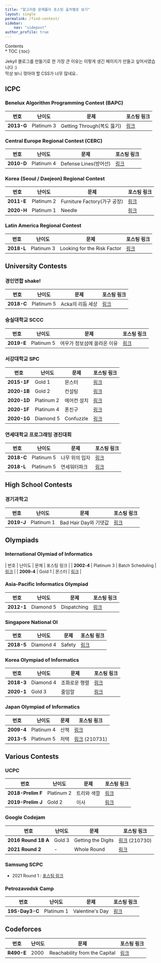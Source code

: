 ```yaml
---
title: "알고리즘 문제풀이 포스팅 출처별로 보기"
layout: single
permalink: /find-contest/
sidebar:
    nav: "sidepost"
author_profile: true
---
```

<div id="toc">
Contents
</div>
* TOC
{:toc}

Jekyll 블로그를 만들기로 한 가장 큰 이유는 이렇게 생긴 페이지가 만들고 싶어서였습니다 :)  
막상 보니 깎아야 할 CSS가 너무 많네요..

## ICPC 
### Benelux Algorithm Programming Contest (BAPC)

| 번호         | 난이도        | 문제                     | 포스팅 링크                     |
|------------|------------|------------------------|----------------------------|
| **2013-G** | Platinum 3 | Getting Through(복도 뚫기) | [링크](/algorithms/BOJ9373/) | 

### Central Europe Regional Contest (CERC)

| 번호         | 난이도        | 문제                 | 포스팅 링크                              |
|------------|------------|--------------------|-------------------------------------|
| **2010-D** | Platinum 4 | Defense Lines(방어선) | [링크](/algorithms/ps-weekly-21Jul1/) |

### Korea (Seoul / Daejeon) Regional Contest

| 번호         | 난이도        | 문제                       | 포스팅 링크                      |
|------------|------------|--------------------------|-----------------------------|
| **2011-E** | Platinum 2 | Furniture Factory(가구 공장) | [링크](/algorithms/BOJ8904/)  |
| **2020-H** | Platinum 1 | Needle                   | [링크](/algorithms/BOJ20176/) |

### Latin America Regional Contest

| 번호         | 난이도        | 문제                          | 포스팅 링크                      |
|------------|------------|-----------------------------|-----------------------------|
| **2018-L** | Platinum 3 | Looking for the Risk Factor | [링크](/algorithms/BOJ16532/) | 

## University Contests
### 경인연합 shake!

| 번호         | 난이도        | 문제          | 포스팅 링크                      |
|------------|------------|-------------|-----------------------------|
| **2018-C** | Platinum 5 | Acka의 리듬 세상 | [링크](/algorithms/BOJ15907/) |

### 숭실대학교 SCCC

| 번호         | 난이도        | 문제              | 포스팅 링크                              |
|------------|------------|-----------------|-------------------------------------|
| **2019-E** | Platinum 5 | 여우가 정보섬에 올라온 이유 | [링크](/algorithms/ps-weekly-21Jul1/) |

### 서강대학교 SPC

| 번호         | 난이도        | 문제              | 포스팅 링크                              | 
|------------|------------|-----------------|-------------------------------------|
| **2015-1F** | Gold 1 | 몬스터 | [링크](/ps_weekly/ps-weekly-21Jul3) | 
| **2020-1B** | Gold 2 | 컨설팅 | [링크](/cp_practice/team_practice_1/) | 
| **2020-1D** | Platinum 2 | 에어컨 설치 | [링크](/cp_practice/team_practice_1/) | 
| **2020-1F** | Platinum 4 | 폰친구 | [링크](/cp_practice/team_practice_1/) | 
| **2020-1G** | Diamond 5 | Confuzzle | [링크](/cp_practice/team_practice_1/) | 

### 연세대학교 프로그래밍 경진대회

| 번호         | 난이도        | 문제              | 포스팅 링크                              | 
|------------|------------|-----------------|-------------------------------------|
| **2018-C** | Platinum 5 | 나무 위의 입자 | [링크](/ps_weekly/ps-weekly-21Jul3) | 
| **2018-L** | Platinum 5 | 연세워터파크 | [링크](/ps_weekly/ps-weekly-21Jul3) | 

## High School Contests
### 경기과학고

| 번호    | 난이도        | 문제                | 포스팅 링크                      | 
|-------|------------|-------------------|-----------------------------|
| **2019-J** | Platinum 1 | Bad Hair Day와 기댓값 | [링크](/algorithms/BOJ18194/) |

## Olympiads 

### International Olymiad of Informatics

| 번호         | 난이도       | 문제          | 포스팅 링크                     | 
| **2002-4** | Platinum 3 | Batch Scheduling |  [링크](/ps_weekly/ps-weekly-21Jul3)  | 
| **2009-4** | Gold 1 | 몬스터 |  [링크](/ps_weekly/ps-weekly-21Jul3)  | 

### Asia-Pacific Informatics Olympiad

| 번호         | 난이도       | 문제          | 포스팅 링크                     | 
|------------|-----------|-------------|----------------------------|
| **2012-1** | Diamond 5 | Dispatching | [링크](/algorithms/BOJ4002/) |

### Singapore National OI 

| 번호         | 난이도       | 문제     | 포스팅 링크                      | 
|------------|-----------|--------|-----------------------------|
| **2018-5** | Diamond 4 | Safety | [링크](/algorithms/BOJ19693/) |

### Korea Olympiad of Informatics

| 번호         | 난이도       | 문제      | 포스팅 링크                              |
|------------|-----------|---------|-------------------------------------|
| **2018-3** | Diamond 4 | 조화로운 행렬 | [링크](/algorithms/BOJ15977/)         | 
| **2020-1** | Gold 3    | 줄임말     | [링크](/algorithms/ps-weekly-21may1/) | 

### Japan Olympiad of Informatics

| 번호         | 난이도       | 문제      | 포스팅 링크                              |
|------------|-----------|---------|-------------------------------------|
| **2009-4** | Platinum 4 | 산책 |  [링크](/ps_weekly/ps-weekly-21Jul3)         | 
| **2013-5** | Platinum 5 | 저택 |  [링크](/ps-teatime/) (210731)       | 

## Various Contests
### UCPC

| 번호                | 난이도        | 문제     | 포스팅 링크                              |
|-------------------|------------|--------|-------------------------------------|
| **2018-Prelim F** | Platinum 2 | 트리와 색깔 | [링크](/algorithms/ps-weekly-21Jul1/) | 
| **2019-Prelim J** | Gold 2     | 이사     | [링크](/algorithms/BOJ17371/)         |

### Google Codejam

| 번호                | 난이도        | 문제     | 포스팅 링크                              |
|-------------------|------------|--------|-------------------------------------|
| **2016 Round 1B A** | Gold 3 | Getting the Digits | [링크](/ps-teatime/) (210730) | 
| **2021 Round 2** | - | Whole Round | [링크](/algorithms/Codejam-2021-R2/) | 

### Samsung SCPC
- 2021 Round 1 : [포스팅 링크](/cp_rounds/SCPC-2021-Round1/)
 
### Petrozavodsk Camp

| 번호         | 난이도        | 문제              | 포스팅 링크                      | 
|------------|------------|-----------------|-----------------------------|
| **19S-Day3-C** | Platinum 1 | Valentine's Day | [링크](/algorithms/BOJ18600/) |


## Codeforces 

| 번호         | 난이도        | 문제              | 포스팅 링크                      |
|------------|------------|-----------------|-----------------------------|
| **R490-E** | 2000 | Reachability from the Capital | [링크](/algorithms/ps-weekly-21Jul1/)  | 